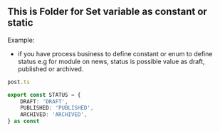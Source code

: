 ## This is Folder for Set variable as constant or static

Example:

-   if you have process business to define constant or enum to define status e.g for module on news, status is possible value as draft, published or archived.

```typescript
post.ts

export const STATUS = {
    DRAFT: 'DRAFT',
    PUBLISHED: 'PUBLISHED',
    ARCHIVED: 'ARCHIVED',
} as const
```
